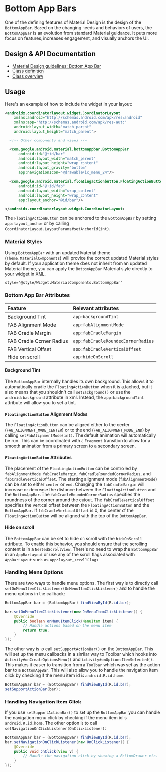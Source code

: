 <!--docs:
title: "Bottom App Bar"
layout: detail
section: components
excerpt: "A flexible toolbar designed to provide a typical Material Design experience."
iconId: bottom_app_bar
path: /catalog/bottom-app-bar/
-->

# Bottom App Bars

One of the defining features of Material Design is the design of the
`BottomAppBar`. Based on the changing needs and behaviors of users, the
`BottomAppBar` is an evolution from standard Material guidance. It puts more
focus on features, increases engagement, and visually anchors the UI.

## Design & API Documentation

-   [Material Design guidelines: Bottom App
    Bar](https://material.io/go/design-app-bar-bottom)
    <!--{: .icon-list-item.icon-list-item--spec }-->
-   [Class
    definition](https://github.com/material-components/material-components-android/tree/master/lib/java/com/google/android/material/bottomappbar/BottomAppBar.java)
    <!--{: .icon-list-item.icon-list-item--link }-->
-   [Class
    overview](https://developer.android.com/reference/com/google/android/material/bottomappbar/BottomAppBar)
    <!--{: .icon-list-item.icon-list-item--link }--> <!--{: .icon-list }-->

## Usage

Here's an example of how to include the widget in your layout:

```xml
<androidx.coordinatorlayout.widget.CoordinatorLayout
    xmlns:android="http://schemas.android.com/apk/res/android"
    xmlns:app="http://schemas.android.com/apk/res-auto"
    android:layout_width="match_parent"
    android:layout_height="match_parent">

  <!-- Other components and views -->

  <com.google.android.material.bottomappbar.BottomAppBar
      android:id="@+id/bar"
      android:layout_width="match_parent"
      android:layout_height="wrap_content"
      android:layout_gravity="bottom"
      app:navigationIcon="@drawable/ic_menu_24"/>

  <com.google.android.material.floatingactionbutton.FloatingActionButton
      android:id="@+id/fab"
      android:layout_width="wrap_content"
      android:layout_height="wrap_content"
      app:layout_anchor="@id/bar"/>

</androidx.coordinatorlayout.widget.CoordinatorLayout>
```

The `FloatingActionButton` can be anchored to the `BottomAppBar` by setting
`app:layout_anchor` or by calling
`CoordinatorLayout.LayoutParams#setAnchorId(int)`.

### Material Styles

Using `BottomAppBar` with an updated Material theme (`Theme.MaterialComponents`)
will provide the correct updated Material styles by default. If your application
theme does not inherit from an updated Material theme, you can apply the
`BottomAppBar` Material style directly to your widget in XML.

```xml
style="@style/Widget.MaterialComponents.BottomAppBar"
```

### Bottom App Bar Attributes

Feature                  | Relevant attributes
:----------------------- | :---------------------------------
Background Tint          | `app:backgroundTint`
FAB Alignment Mode       | `app:fabAlignmentMode`
FAB Cradle Margin        | `app:fabCradleMargin`
FAB Cradle Corner Radius | `app:fabCradleRoundedCornerRadius`
FAB Vertical Offset      | `app:fabCradleVerticalOffset`
Hide on scroll           | `app:hideOnScroll`

#### Background Tint

The `BottomAppBar` internally handles its own background. This allows it to
automatically cradle the `FloatingActionButton` when it is attached, but it also
means that you shouldn't call `setBackground()` or use the `android:background`
attribute in xml. Instead, the `app:backgroundTint` attribute will allow you to
set a tint.

#### `FloatingActionButton` Alignment Modes

The `FloatingActionButton` can be aligned either to the center
(`FAB_ALIGNMENT_MODE_CENTER`) or to the end (`FAB_ALIGNMENT_MODE_END`) by
calling `setFabAlignmentMode(int)`. The default animation will automatically be
run. This can be coordinated with a `Fragment` transition to allow for a smooth
animation from a primary screen to a secondary screen.

#### `FloatingActionButton` Attributes

The placement of the `FloatingActionButton` can be controlled by
`fabAlignmentMode`, `fabCradleMargin`, `fabCradleRoundedCornerRadius`, and
`fabCradleVerticalOffset`. The starting alignment mode (`fabAlignmentMode`) can
be set to either `center` or `end`. Changing the `fabCradleMargin` will increase
or decrease the distance between the `FloatingActionButton` and the
`BottomAppBar`. The `fabCradleRoundedCornerRadius` specifies the roundness of
the corner around the cutout. The `fabCradleVerticalOffset` specifies the
vertical offset between the `FloatingActionButton` and the `BottomAppBar`. If
`fabCradleVerticalOffset` is 0, the center of the `FloatingActionButton` will be
aligned with the top of the `BottomAppBar`.

#### Hide on scroll

The `BottomAppBar` can be set to hide on scroll with the `hideOnScroll`
attribute. To enable this behavior, you should ensure that the scrolling content
is in a `NestedScrollView`. There's no need to wrap the `BottomAppBar` in an
`AppBarLayout` or use any of the scroll flags associated with `AppBarLayout`
such as `app:layout_scrollFlags`.

### Handling Menu Options

There are two ways to handle menu options. The first way is to directly call
`setOnMenuItemClickListener(OnMenuItemClickListener)` and to handle the menu
options in the callback:

```java
BottomAppBar bar = (BottomAppBar) findViewById(R.id.bar);

bar.setOnMenuItemClickListener(new OnMenuItemClickListener() {
    @Override
    public boolean onMenuItemClick(MenuItem item) {
        // Handle actions based on the menu item
        return true;
    }
});
```

The other way is to call `setSupportActionBar()` on the `BottomAppBar`. This
will set up the menu callbacks in a similar way to Toolbar which hooks into
`Activity#onCreateOptionsMenu()` and `Activity#onOptionsItemSelected()`. This
makes it easier to transition from a `Toolbar` which was set as the action bar
to a `BottomAppBar`. This will also allow you to handle the navigation item
click by checking if the menu item id is `android.R.id.home`.

```java
BottomAppBar bar = (BottomAppBar) findViewById(R.id.bar);
setSupportActionBar(bar);
```

### Handling Navigation Item Click

If you use `setSupportActionBar()` to set up the `BottomAppBar` you can handle
the navigation menu click by checking if the menu item id is
`android.R.id.home`. The other option is to call
`setNavigationOnClickListener(OnClickListener)`:

```java
BottomAppBar bar = (BottomAppBar) findViewById(R.id.bar);
bar.setNavigationOnClickListener(new OnClickListener() {
    @Override
    public void onClick(View v) {
        // Handle the navigation click by showing a BottomDrawer etc.
    }
});
```
